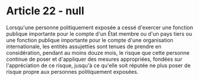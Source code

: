 # Article 22 - null


Lorsqu'une personne politiquement exposée a cessé d'exercer une fonction publique importante pour le compte d'un État membre ou d'un pays tiers ou une fonction publique importante pour le compte d'une organisation internationale, les entités assujetties sont tenues de prendre en considération, pendant au moins douze mois, le risque que cette personne continue de poser et d'appliquer des mesures appropriées, fondées sur l'appréciation de ce risque, jusqu'à ce qu'elle soit réputée ne plus poser de risque propre aux personnes politiquement exposées.
